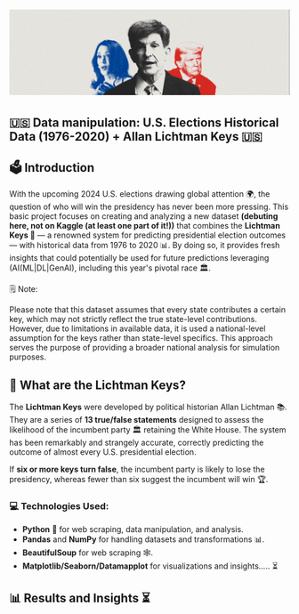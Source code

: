 # ![LichtmanTrumpKamala](https://github.com/bmcastrow/lichtman-USA-elections/blob/main/LichtmanUSA.png)
## 🇺🇸 Data manipulation: U.S. Elections Historical Data (1976-2020) + Allan Lichtman Keys 🇺🇸

## 🗳️ Introduction

With the upcoming 2024 U.S. elections drawing global attention 🌍, the question of who will win the presidency has never been more pressing. This basic project focuses on creating and analyzing a new dataset **(debuting here, not on Kaggle (at least one part of it!))** that combines the **Lichtman Keys 🔑** — a renowned system for predicting presidential election outcomes — with historical data from 1976 to 2020 📊. By doing so, it provides fresh insights that could potentially be used for future predictions leveraging (AI(ML|DL|GenAI), including this year's pivotal race 🏛️. 

🗒️ Note:

Please note that this dataset assumes that every state contributes a certain key, which may not strictly reflect the true state-level contributions. However, due to limitations in available data, it is used a national-level assumption for the keys rather than state-level specifics. This approach serves the purpose of providing a broader national analysis for simulation purposes.

## 🔑 What are the Lichtman Keys?

The **Lichtman Keys** were developed by political historian Allan Lichtman 📚. They are a series of **13 true/false statements** designed to assess the likelihood of the incumbent party 🏛️ retaining the White House. The system has been remarkably and strangely accurate, correctly predicting the outcome of almost every U.S. presidential election.

If **six or more keys turn false**, the incumbent party is likely to lose the presidency, whereas fewer than six suggest the incumbent will win 🏆.

### 💻 Technologies Used:
- **Python** 🐍 for web scraping, data manipulation, and analysis. 
- **Pandas** and **NumPy** for handling datasets and transformations 📊. 
- **BeautifulSoup** for web scraping 🕸️. 
- **Matplotlib/Seaborn/Datamapplot** for visualizations and insights..... ⏳

## 📊 Results and Insights ⏳
